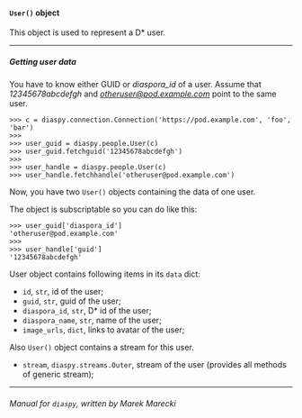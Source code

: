 #### `User()` object

This object is used to represent a D\* user.

----

##### Getting user data

You have to know either GUID or *diaspora_id* of a user. 
Assume that *12345678abcdefgh* and *otheruser@pod.example.com* point to 
the same user.


    >>> c = diaspy.connection.Connection('https://pod.example.com', 'foo', 'bar')
    >>> 
    >>> user_guid = diaspy.people.User(c)
    >>> user_guid.fetchguid('12345678abcdefgh')
    >>> 
    >>> user_handle = diaspy.people.User(c)
    >>> user_handle.fetchhandle('otheruser@pod.example.com')

Now, you have two `User()` objects containing the data of one user.

The object is subscriptable so you can do like this:

    >>> user_guid['diaspora_id']
    'otheruser@pod.example.com'
    >>> 
    >>> user_handle['guid']
    '12345678abcdefgh'


User object contains following items in its `data` dict:

* `id`, `str`, id of the user;
* `guid`, `str`, guid of the user;
* `diaspora_id`, `str`, D\* id of the user;
* `diaspora_name`, `str`, name of the user;
* `image_urls`, `dict`, links to avatar of the user;

Also `User()` object contains a stream for this user.

* `stream`, `diaspy.streams.Outer`, stream of the user (provides all methods of generic stream);


----

###### Manual for `diaspy`, written by Marek Marecki
